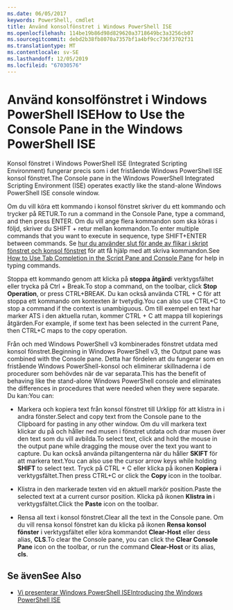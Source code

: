 ```yaml
---
ms.date: 06/05/2017
keywords: PowerShell, cmdlet
title: Använd konsolfönstret i Windows PowerShell ISE
ms.openlocfilehash: 114be19b86d98d829620a3718649bc3a3256cb07
ms.sourcegitcommit: debd2b38fb8070a7357bf1a4bf9cc736f3702f31
ms.translationtype: MT
ms.contentlocale: sv-SE
ms.lasthandoff: 12/05/2019
ms.locfileid: "67030576"
---
```

# <a name="how-to-use-the-console-pane-in-the-windows-powershell-ise"></a><span data-ttu-id="bb7ea-103">Använd konsolfönstret i Windows PowerShell ISE</span><span class="sxs-lookup"><span data-stu-id="bb7ea-103">How to Use the Console Pane in the Windows PowerShell ISE</span></span>

<span data-ttu-id="bb7ea-104">Konsol fönstret i Windows PowerShell ISE (Integrated Scripting Environment) fungerar precis som i det fristående Windows PowerShell ISE konsol fönstret.</span><span class="sxs-lookup"><span data-stu-id="bb7ea-104">The Console pane in the Windows PowerShell Integrated Scripting Environment (ISE) operates exactly like the stand-alone Windows PowerShell ISE console window.</span></span>

<span data-ttu-id="bb7ea-105">Om du vill köra ett kommando i konsol fönstret skriver du ett kommando och trycker på RETUR.</span><span class="sxs-lookup"><span data-stu-id="bb7ea-105">To run a command in the Console Pane, type a command, and then press ENTER.</span></span> <span data-ttu-id="bb7ea-106">Om du vill ange flera kommandon som ska köras i följd, skriver du SHIFT + retur mellan kommandon.</span><span class="sxs-lookup"><span data-stu-id="bb7ea-106">To enter multiple commands that you want to execute in sequence, type SHIFT+ENTER between commands.</span></span> <span data-ttu-id="bb7ea-107">Se [hur du använder slut för ande av flikar i skript fönstret och konsol fönstret](How-to-Use-Tab-Completion-in-the-Script-Pane-and-Console-Pane.md) för att få hjälp med att skriva kommandon.</span><span class="sxs-lookup"><span data-stu-id="bb7ea-107">See [How to Use Tab Completion in the Script Pane and Console Pane](How-to-Use-Tab-Completion-in-the-Script-Pane-and-Console-Pane.md) for help in typing commands.</span></span>

<span data-ttu-id="bb7ea-108">Stoppa ett kommando genom att klicka på **stoppa åtgärd**i verktygsfältet eller trycka på Ctrl + Break.</span><span class="sxs-lookup"><span data-stu-id="bb7ea-108">To stop a command, on the toolbar, click **Stop Operation**, or press CTRL+BREAK.</span></span> <span data-ttu-id="bb7ea-109">Du kan också använda CTRL + C för att stoppa ett kommando om kontexten är tvetydig.</span><span class="sxs-lookup"><span data-stu-id="bb7ea-109">You can also use CTRL+C to stop a command if the context is unambiguous.</span></span> <span data-ttu-id="bb7ea-110">Om till exempel en text har marker ATS i den aktuella rutan, kommer CTRL + C att mappa till kopierings åtgärden.</span><span class="sxs-lookup"><span data-stu-id="bb7ea-110">For example, if some text has been selected in the current Pane, then CTRL+C maps to the copy operation.</span></span>

<span data-ttu-id="bb7ea-111">Från och med Windows PowerShell v3 kombinerades fönstret utdata med konsol fönstret.</span><span class="sxs-lookup"><span data-stu-id="bb7ea-111">Beginning in Windows PowerShell v3, the Output pane was combined with the Console pane.</span></span> <span data-ttu-id="bb7ea-112">Detta har fördelen att du fungerar som en fristående Windows PowerShell-konsol och eliminerar skillnaderna i de procedurer som behövdes när de var separata.</span><span class="sxs-lookup"><span data-stu-id="bb7ea-112">This has the benefit of behaving like the stand-alone Windows PowerShell console and eliminates the differences in procedures that were needed when they were separate.</span></span> <span data-ttu-id="bb7ea-113">Du kan:</span><span class="sxs-lookup"><span data-stu-id="bb7ea-113">You can:</span></span>

- <span data-ttu-id="bb7ea-114">Markera och kopiera text från konsol fönstret till Urklipp för att klistra in i andra fönster.</span><span class="sxs-lookup"><span data-stu-id="bb7ea-114">Select and copy text from the Console pane to the Clipboard for pasting in any other window.</span></span> <span data-ttu-id="bb7ea-115">Om du vill markera text klickar du på och håller ned musen i fönstret utdata och drar musen över den text som du vill avbilda.</span><span class="sxs-lookup"><span data-stu-id="bb7ea-115">To select text, click and hold the mouse in the output pane while dragging the mouse over the text you want to capture.</span></span> <span data-ttu-id="bb7ea-116">Du kan också använda piltangenterna när du håller **SKIFT** för att markera text.</span><span class="sxs-lookup"><span data-stu-id="bb7ea-116">You can also use the cursor arrow keys while holding **SHIFT** to select text.</span></span> <span data-ttu-id="bb7ea-117">Tryck på CTRL + C eller klicka på ikonen **Kopiera** i verktygsfältet.</span><span class="sxs-lookup"><span data-stu-id="bb7ea-117">Then press CTRL+C or click the **Copy** icon in the toolbar.</span></span>

- <span data-ttu-id="bb7ea-118">Klistra in den markerade texten vid en aktuell markör position.</span><span class="sxs-lookup"><span data-stu-id="bb7ea-118">Paste the selected text at a current cursor position.</span></span> <span data-ttu-id="bb7ea-119">Klicka på ikonen **Klistra in** i verktygsfältet.</span><span class="sxs-lookup"><span data-stu-id="bb7ea-119">Click the **Paste** icon on the toolbar.</span></span>

- <span data-ttu-id="bb7ea-120">Rensa all text i konsol fönstret.</span><span class="sxs-lookup"><span data-stu-id="bb7ea-120">Clear all the text in the Console pane.</span></span> <span data-ttu-id="bb7ea-121">Om du vill rensa konsol fönstret kan du klicka på ikonen **Rensa konsol fönster** i verktygsfältet eller köra kommandot **Clear-Host** eller dess alias, **CLS**.</span><span class="sxs-lookup"><span data-stu-id="bb7ea-121">To clear the Console pane, you can click the **Clear Console Pane** icon on the toolbar, or run the command **Clear-Host** or its alias, **cls**.</span></span>

## <a name="see-also"></a><span data-ttu-id="bb7ea-122">Se även</span><span class="sxs-lookup"><span data-stu-id="bb7ea-122">See Also</span></span>

- [<span data-ttu-id="bb7ea-123">Vi presenterar Windows PowerShell ISE</span><span class="sxs-lookup"><span data-stu-id="bb7ea-123">Introducing the Windows PowerShell ISE</span></span>](Introducing-the-Windows-PowerShell-ISE.md)
